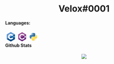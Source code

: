 <h1 align="center">Velox#0001</h1>

<h4>Languages:</h4>
<img align="left" height="30" style="padding: 3px" src="https://raw.githubusercontent.com/devicons/devicon/master/icons/cplusplus/cplusplus-original.svg">
<img align="left" height="30" style="padding: 3px" src="https://raw.githubusercontent.com/devicons/devicon/master/icons/csharp/csharp-original.svg">
<img align="left" height="30" style="padding: 3px" src="https://raw.githubusercontent.com/devicons/devicon/master/icons/python/python-original.svg">
<br/>

#### Github Stats
<p align = "center">
  <img height="150" src= "https://github-readme-stats.vercel.app/api?username=veloxspec&show_icons=true&theme=blue&hide=issues">
</p>
